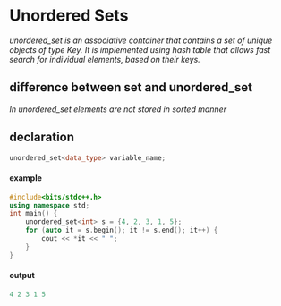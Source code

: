 # Unordered Sets

*unordered_set is an associative container that contains a set of unique objects of type Key. It is implemented using hash table that allows fast search for individual elements, based on their keys.*

## difference between set and unordered_set

*In unordered_set elements are not stored in sorted manner*


## declaration

```cpp
unordered_set<data_type> variable_name;
```

#### example

```cpp
#include<bits/stdc++.h>
using namespace std;
int main() {
    unordered_set<int> s = {4, 2, 3, 1, 5};
    for (auto it = s.begin(); it != s.end(); it++) {
        cout << *it << " ";
    }
}
```

#### output

```cpp
4 2 3 1 5
```

